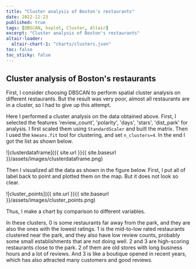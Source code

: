 ```yaml
---
title: "Cluster analysis of Boston's restaurants"
date: 2022-12-23
published: true
tags: [DBSCAN, hvplot, Cluster, Altair]
excerpt: "Cluster analysis of Boston's restaurants"
altair-loader:
  altair-chart-1: "charts/clusters.json"
toc: false
toc_sticky: false
---
```


## Cluster analysis of Boston's restaurants

First, I consider choosing DBSCAN to perform spatial cluster analysis on different restaurants. But the result was very poor, almost all restaurants are in a cluster, so I had to give up this attempt.

Here I performed a cluster analysis on the data obtained above. First, I selected the features 'review_count', 'polarity', 'days', 'stars', 'dist_park' for analysis. I first scaled them using `StandardScaler` and built the matrix. Then I used the `kmeans.fit` tool for clustering, and set `n_clusters=4`. In the end I got the list as shown below.

![clusterdataframe]({{ site.url }}{{ site.baseurl }}/assets/images/clusterdataframe.png)

Then I visualized all the data as shown in the figure below. First, I put all of label back to point and plotted them on the map. But it does not look so clear.

![cluster_points]({{ site.url }}{{ site.baseurl }}/assets/images/cluster_points.png)

Thus, I make a chart by comparison to different variables.

<div id="altair-chart-1"></div>

In these clusters, 0 is some restaurants far away from the park, and they are also the ones with the lowest ratings. 1 is the mid-to-low rated restaurants clustered near the park, and they also have low review counts, probably some small establishments that are not doing well. 2 and 3 are high-scoring restaurants close to the park. 2 of them are old stores with long business hours and a lot of reviews. And 3 is like a boutique opened in recent years, which has also attracted many customers and good reviews.
